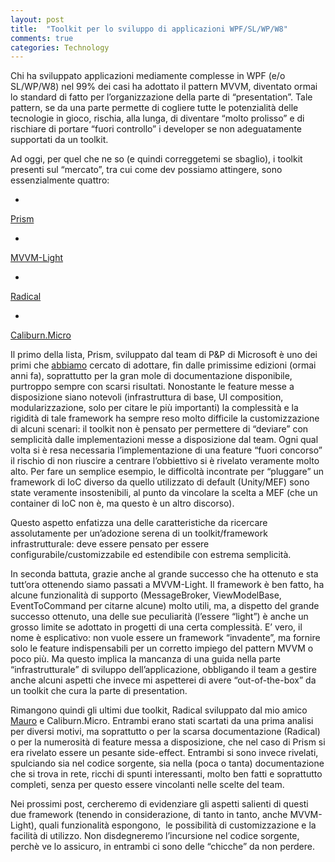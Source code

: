 ```yaml
---
layout: post
title:  "Toolkit per lo sviluppo di applicazioni WPF/SL/WP/W8"
comments: true
categories: Technology
---
```



Chi ha sviluppato applicazioni mediamente complesse in WPF (e/o SL/WP/W8) nel 99% dei casi ha adottato il pattern MVVM, diventato ormai lo standard di fatto per l&#8217;organizzazione della parte di &#8220;presentation&#8221;. Tale pattern, se da una parte permette di cogliere tutte le potenzialità delle tecnologie in gioco, rischia, alla lunga, di diventare &#8220;molto prolisso&#8221; e di rischiare di portare &#8220;fuori controllo&#8221; i developer se non adeguatamente supportati da un toolkit.

Ad oggi, per quel che ne so (e quindi correggetemi se sbaglio), i toolkit presenti sul &#8220;mercato&#8221;, tra cui come dev possiamo attingere, sono essenzialmente quattro:

- 
[Prism](http://compositewpf.codeplex.com/)

- 
[MVVM-Light](http://mvvmlight.codeplex.com/)

- 
[Radical](http://radical.codeplex.com/)

- 
[Caliburn.Micro](http://caliburnmicro.codeplex.com/)



Il primo della lista, Prism, sviluppato dal team di P&amp;P di Microsoft è uno dei primi che [abbiamo](http://www.codiceplastico.com) cercato di adottare, fin dalle primissime edizioni (ormai anni fa), soprattutto per la gran mole di documentazione disponibile, purtroppo sempre con scarsi risultati. Nonostante le feature messe a disposizione siano notevoli (infrastruttura di base, UI composition, modularizzazione, solo per citare le più importanti) la complessità e la rigidità di tale framework ha sempre reso molto difficile la customizzazione di alcuni scenari: il toolkit non è pensato per permettere di &#8220;deviare&#8221; con semplicità dalle implementazioni messe a disposizione dal team. Ogni qual volta si è resa necessaria l&#8217;implementazione di una feature &#8220;fuori concorso&#8221; il rischio di non riuscire a centrare l&#8217;obbiettivo si è rivelato veramente molto alto. Per fare un semplice esempio, le difficoltà incontrate per &#8220;pluggare&#8221; un framework di IoC diverso da quello utilizzato di default (Unity/MEF) sono state veramente insostenibili, al punto da vincolare la scelta a MEF (che un container di IoC non è, ma questo è un altro discorso).

Questo aspetto enfatizza una delle caratteristiche da ricercare assolutamente per un&#8217;adozione serena di un toolkit/framework infrastrutturale: deve essere pensato per essere configurabile/customizzabile ed estendibile con estrema semplicità.

In seconda battuta, grazie anche al grande successo che ha ottenuto e sta tutt&#8217;ora ottenendo siamo passati a MVVM-Light. Il framework è ben fatto, ha alcune funzionalità di supporto (MessageBroker, ViewModelBase, EventToCommand per citarne alcune) molto utili, ma, a dispetto del grande successo ottenuto, una delle sue peculiarità (l&#8217;essere &#8220;light&#8221;) è anche un grosso limite se adottato in progetti di una certa complessità. E&#8217; vero, il nome è esplicativo: non vuole essere un framework &#8220;invadente&#8221;, ma fornire solo le feature indispensabili per un corretto impiego del pattern MVVM o poco più.
Ma questo implica la mancanza di una guida nella parte &#8220;infrastrutturale&#8221; di sviluppo dell&#8217;applicazione, obbligando il team a gestire anche alcuni aspetti che invece mi aspetterei di avere &#8220;out-of-the-box&#8221; da un toolkit che cura la parte di presentation.

Rimangono quindi gli ultimi due toolkit, Radical sviluppato dal mio amico [Mauro](http://milestone.topics.it/) e Caliburn.Micro. Entrambi erano stati scartati da una prima analisi per diversi motivi, ma soprattutto o per la scarsa documentazione (Radical) o per la numerosità di feature messa a disposizione, che nel caso di Prism si era rivelato essere un pesante side-effect.
Entrambi si sono invece rivelati, spulciando sia nel codice sorgente, sia nella (poca o tanta) documentazione che si trova in rete, ricchi di spunti interessanti, molto ben fatti e soprattutto completi, senza per questo essere vincolanti nelle scelte del team.

Nei prossimi post, cercheremo di evidenziare gli aspetti salienti di questi due framework (tenendo in considerazione, di tanto in tanto, anche MVVM-Light), quali funzionalità espongono,  le possibilità di customizzazione e la facilità di utilizzo. Non disdegneremo l&#8217;incursione nel codice sorgente, perchè ve lo assicuro, in entrambi ci sono delle &#8220;chicche&#8221; da non perdere.

